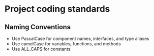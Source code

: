 # Project coding standards

## Naming Conventions

- Use PascalCase for component names, interfaces, and type aliases
- Use camelCase for variables, functions, and methods
- Use ALL_CAPS for constants
